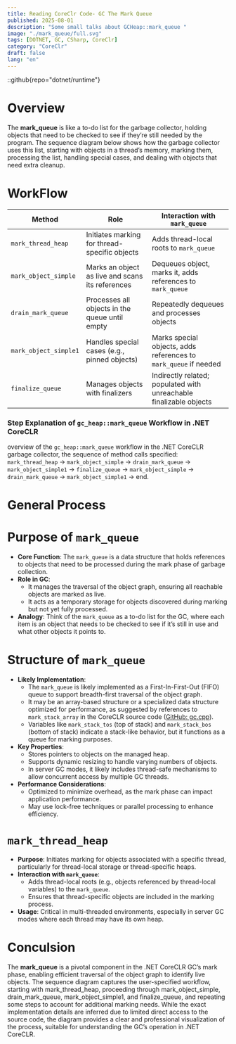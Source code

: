 ```yaml
---
title: Reading CoreClr Code- GC The Mark Queue
published: 2025-08-01
description: "Some small talks about GCHeap::mark_queue "
image: "./mark_queue/full.svg"
tags: [DOTNET, GC, CSharp, CoreClr]
category: "CoreClr"
draft: false
lang: "en"
---
```


::github{repo="dotnet/runtime"}

# Overview

The **mark_queue** is like a to-do list for the garbage collector, holding objects that need to be checked to see if they’re still needed by the program. The sequence diagram below shows how the garbage collector uses this list, starting with objects in a thread’s memory, marking them, processing the list, handling special cases, and dealing with objects that need extra cleanup.

# WorkFlow

| **Method**            | **Role**                                         | **Interaction with `mark_queue`**                                  |
| --------------------- | ------------------------------------------------ | ------------------------------------------------------------------ |
| `mark_thread_heap`    | Initiates marking for thread-specific objects    | Adds thread-local roots to `mark_queue`                            |
| `mark_object_simple`  | Marks an object as live and scans its references | Dequeues object, marks it, adds references to `mark_queue`         |
| `drain_mark_queue`    | Processes all objects in the queue until empty   | Repeatedly dequeues and processes objects                          |
| `mark_object_simple1` | Handles special cases (e.g., pinned objects)     | Marks special objects, adds references to `mark_queue` if needed   |
| `finalize_queue`      | Manages objects with finalizers                  | Indirectly related; populated with unreachable finalizable objects |

### Step Explanation of `gc_heap::mark_queue` Workflow in .NET CoreCLR

overview of the `gc_heap::mark_queue` workflow in the .NET CoreCLR garbage collector, the sequence of method calls specified: `mark_thread_heap` → `mark_object_simple` → `drain_mark_queue` → `mark_object_simple1` → `finalize_queue` → `mark_object_simple` → `drain_mark_queue` → `mark_object_simple1` → end.

# General Process

# Purpose of `mark_queue`

- **Core Function**: The `mark_queue` is a data structure that holds references to objects that need to be processed during the mark phase of garbage collection.
- **Role in GC**:
  - It manages the traversal of the object graph, ensuring all reachable objects are marked as live.
  - It acts as a temporary storage for objects discovered during marking but not yet fully processed.
- **Analogy**: Think of the `mark_queue` as a to-do list for the GC, where each item is an object that needs to be checked to see if it’s still in use and what other objects it points to.

# Structure of `mark_queue`

- **Likely Implementation**:
  - The `mark_queue` is likely implemented as a First-In-First-Out (FIFO) queue to support breadth-first traversal of the object graph.
  - It may be an array-based structure or a specialized data structure optimized for performance, as suggested by references to `mark_stack_array` in the CoreCLR source code ([GitHub: gc.cpp](https://github.com/dotnet/runtime/blob/main/src/coreclr/gc/gc.cpp)).
  - Variables like `mark_stack_tos` (top of stack) and `mark_stack_bos` (bottom of stack) indicate a stack-like behavior, but it functions as a queue for marking purposes.
- **Key Properties**:
  - Stores pointers to objects on the managed heap.
  - Supports dynamic resizing to handle varying numbers of objects.
  - In server GC modes, it likely includes thread-safe mechanisms to allow concurrent access by multiple GC threads.
- **Performance Considerations**:
  - Optimized to minimize overhead, as the mark phase can impact application performance.
  - May use lock-free techniques or parallel processing to enhance efficiency.

# `mark_thread_heap`

- **Purpose**: Initiates marking for objects associated with a specific thread, particularly for thread-local storage or thread-specific heaps.
- **Interaction with `mark_queue`**:
  - Adds thread-local roots (e.g., objects referenced by thread-local variables) to the `mark_queue`.
  - Ensures that thread-specific objects are included in the marking process.
- **Usage**: Critical in multi-threaded environments, especially in server GC modes where each thread may have its own heap.

# Conculsion

The **mark_queue** is a pivotal component in the .NET CoreCLR GC’s mark phase, enabling efficient traversal of the object graph to identify live objects. The sequence diagram captures the user-specified workflow, starting with mark_thread_heap, proceeding through mark_object_simple, drain_mark_queue, mark_object_simple1, and finalize_queue, and repeating some steps to account for additional marking needs. While the exact implementation details are inferred due to limited direct access to the source code, the diagram provides a clear and professional visualization of the process, suitable for understanding the GC’s operation in .NET CoreCLR.

